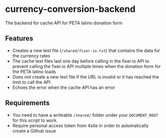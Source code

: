 # currency-conversion-backend

The backend for cache API for PETA latino donation form

## Features

- Creates a new text file (`/shared/fixer-io.txt`) that contains the data for the currency rates
- The cache text files last one day before calling in the fixer.io API to prevent calling the fixer.io API multiple times when the donation form for the PETA latino loads
- Does not create a new text file if the URL is invalid or it has reached the limit to call the API
- Echoes the error when the cache API has an error

## Requirements

- You need to have a writeable `/shared/` folder under your `DOCUMENT_ROOT` for this script to work.
- Require personal access token from 4site in order to automatically create a Github issue
